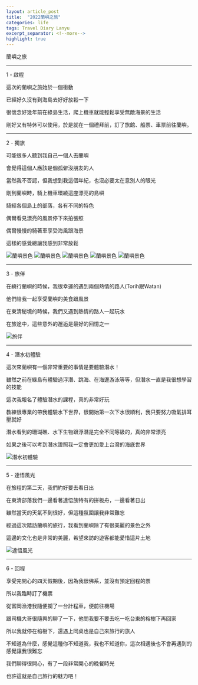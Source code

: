 ```yaml
---
layout: article_post
title:  "2022蘭嶼之旅"
categories: life
tags: Travel Diary Lanyu
excerpt_separator: <!--more-->
highlight: true
---
```


蘭嶼之旅

---
1 - 啟程

這次的蘭嶼之旅始於一個衝動

已經好久沒有到海島去好好放鬆一下

很懷念好幾年前在綠島生活，爬上機車就能輕鬆享受無敵海景的生活

剛好又有特休可以使用，於是就在一個禮拜前，訂了旅館、船票、車票前往蘭嶼。


<!--more-->

---
2 - 獨旅

可能很多人聽到我自己一個人去蘭嶼

會覺得這個人應該是個孤僻沒朋友的人

當然我不否認，但我想到我這個年紀，也沒必要太在意別人的眼光

剛到蘭嶼時，騎上機車環繞這座漂亮的島嶼

騎經各個島上的部落，各有不同的特色

偶爾看見漂亮的風景停下來拍張照

偶爾慢慢的騎著車享受海風跟海景

這樣的感覺總讓我感到非常放鬆

<img src="https://i.imgur.com/OzhBznU.jpg" alt="蘭嶼景色" style="max-width:50%">

<img src="https://i.imgur.com/RPS3hip.jpg" alt="蘭嶼景色" style="max-width:50%">

<img src="https://i.imgur.com/GVDG4ya.jpg" alt="蘭嶼景色" style="max-width:50%">

<img src="https://i.imgur.com/hYIookY.jpg" alt="蘭嶼景色" style="max-width:50%">

<img src="https://i.imgur.com/O16nFph.jpg" alt="蘭嶼景色" style="max-width:50%">

---
3 - 旅伴

在繞行蘭嶼的時候，我很幸運的遇到兩個熱情的路人(Torih跟Watan)

他們陪我一起享受蘭嶼的美食跟風景

在東清秘境的時候，我們又遇到熱情的路人一起玩水

在旅途中，這些意外的邂逅是最好的回憶之一

<img src="https://i.imgur.com/rpAldCG.jpg" alt="旅伴" style="max-width:50%">

---
4 - 潛水初體驗

這次來蘭嶼有一個非常重要的事情是要體驗潛水！

雖然之前在綠島有體驗過浮潛、跳海、在海邊游泳等等，但潛水一直是我很想學習的技能

這次我報名了體驗潛水的課程，真的非常好玩

教練很專業的帶我體驗水下世界，很開始第一次下水很順利，我只要努力吸氣排耳壓就好

潛水看到的珊瑚礁、水下生物跟浮潛是完全不同等級的，真的非常漂亮

如果之後可以考到潛水證照我一定會更加愛上台灣的海底世界

<img src="https://i.imgur.com/0e7l7kl.jpg" alt="潛水初體驗" style="max-width:50%">

---
5 - 達悟風光

在旅程的第二天，我們約好要去看日出

在東清部落我們一邊看著達悟族特有的拼板舟，一邊看著日出

雖然當天的天氣不到很好，但這種氛圍讓我非常難忘

經過這次踏訪蘭嶼的旅行，我看到蘭嶼除了有很美麗的景色之外

這邊的文化也是非常的美麗，希望來訪的遊客都能愛惜這片土地

<img src="https://i.imgur.com/pXG5AdN.jpg" alt="達悟風光" style="max-width:50%">

---
6 - 回程

享受完開心的四天假期後，因為我很佛系，並沒有預定回程的票

所以我臨時訂了機票

從富岡漁港我隨便攔了一台計程車，便前往機場

跟司機大哥很隨興的聊了一下，他問我要不要去吃一吃台東的榕樹下再回家

所以我就停在榕樹下，還遇上同桌也是自己來旅行的旅人

不知道為什麼，感覺這種你不知道我，我也不知道你，這次相遇後也不會再遇到的感覺讓我很難忘

我們聊得很開心，有了一段非常開心的晚餐時光

也許這就是自己旅行的魅力吧！

